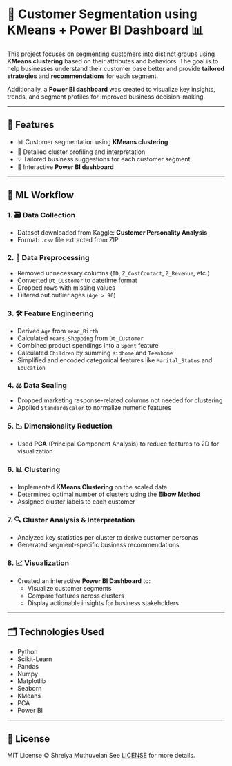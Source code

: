 # 👥 Customer Segmentation using KMeans + Power BI Dashboard 📊

This project focuses on segmenting customers into distinct groups using **KMeans clustering** based on their attributes and behaviors. The goal is to help businesses understand their customer base better and provide **tailored strategies** and **recommendations** for each segment.

Additionally, a **Power BI dashboard** was created to visualize key insights, trends, and segment profiles for improved business decision-making.

---

## 📌 Features
  
- 📊 Customer segmentation using **KMeans clustering**  
- 🧩 Detailed cluster profiling and interpretation  
- 💡 Tailored business suggestions for each customer segment  
- 🧠 Interactive **Power BI dashboard** 

---

## 🧠 ML Workflow

### 1. 🗃️ Data Collection
- Dataset downloaded from Kaggle: **Customer Personality Analysis**
- Format: `.csv` file extracted from ZIP

### 2. 🧹 Data Preprocessing
- Removed unnecessary columns (`ID`, `Z_CostContact`, `Z_Revenue`, etc.)
- Converted `Dt_Customer` to datetime format
- Dropped rows with missing values
- Filtered out outlier ages (`Age > 90`)

### 3. 🛠️ Feature Engineering
- Derived `Age` from `Year_Birth`
- Calculated `Years_Shopping` from `Dt_Customer`
- Combined product spendings into a `Spent` feature
- Calculated `Children` by summing `Kidhome` and `Teenhome`
- Simplified and encoded categorical features like `Marital_Status` and `Education`

### 4. ⚖️ Data Scaling
- Dropped marketing response-related columns not needed for clustering
- Applied `StandardScaler` to normalize numeric features

### 5. 📉 Dimensionality Reduction
- Used **PCA** (Principal Component Analysis) to reduce features to 2D for visualization

### 6. 📊 Clustering
- Implemented **KMeans Clustering** on the scaled data
- Determined optimal number of clusters using the **Elbow Method**
- Assigned cluster labels to each customer

### 7. 🔍 Cluster Analysis & Interpretation
- Analyzed key statistics per cluster to derive customer personas
- Generated segment-specific business recommendations

### 8. 📈 Visualization
- Created an interactive **Power BI Dashboard** to:
  - Visualize customer segments
  - Compare features across clusters
  - Display actionable insights for business stakeholders

---

## 🗂️ Technologies Used
- Python
- Scikit-Learn
- Pandas
- Numpy
- Matplotlib
- Seaborn
- KMeans
- PCA
- Power BI

---
## 🪪 License
MIT License © Shreiya Muthuvelan See [LICENSE](LICENSE) for more details.
